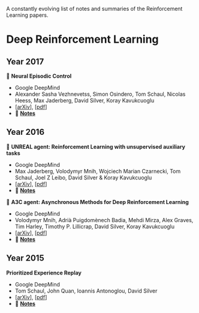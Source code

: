 A constantly evolving list of notes and summaries of the Reinforcement Learning papers.

# Deep Reinforcement Learning
## Year 2017
:rocket: **Neural Episodic Control**
  - Google DeepMind
  - Alexander Sasha Vezhnevetss, Simon Osindero, Tom Schaul, Nicolas Heess, Max Jaderberg, David Silver, Koray Kavukcuoglu
  - [[arXiv](https://arxiv.org/abs/1703.01988v1)], [[pdf](https://arxiv.org/pdf/1703.01988v1.pdf)]
  - :pencil: [**Notes**](./notes/nec-agent.md)

## Year 2016
:rocket: **UNREAL agent: Reinforcement Learning with unsupervised auxiliary tasks**
  - Google DeepMind
  - Max Jaderberg, Volodymyr Mnih, Wojciech Marian Czarnecki, Tom Schaul, Joel Z Leibo, David Silver & Koray Kavukcuoglu
  - [[arXiv](https://arxiv.org/abs/1611.05397)], [[pdf](https://arxiv.org/pdf/1611.05397.pdf)] 
  - :pencil: [**Notes**](./notes/unreal-agent.md)
  
  
:rocket: **A3C agent: Asynchronous Methods for Deep Reinforcement Learning**
  - Google DeepMind
  - Volodymyr Mnih, Adrià Puigdomènech Badia, Mehdi Mirza, Alex Graves, Tim Harley, Timothy P. Lillicrap, David Silver, Koray Kavukcuoglu
  - [[arXiv](https://arxiv.org/abs/1602.01783v2)], [[pdf](https://arxiv.org/pdf/1602.01783v2.pdf)]
  - :pencil: [**Notes**](./notes/a3c-agent.md)

## Year 2015
**Prioritized Experience Replay**
  - Google DeepMind
  - Tom Schaul, John Quan, Ioannis Antonoglou, David Silver
  - [[arXiv](https://arxiv.org/abs/1511.05952v4)], [[pdf](https://arxiv.org/pdf/1511.05952v4.pdf)]
  - :pencil: [**Notes**](./notes/prioritized-exp-replay.md)
